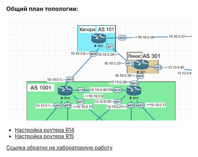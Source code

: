 ### Общий план топологии:  
<img src='pic/top.JPG'>  

* [Настройка роутера R14](r14.md)  
* [Настройка роутера R15](r15.md)  

[Ссылка обратно на лабораторную работу](/labs/lab09/README.md#)  
